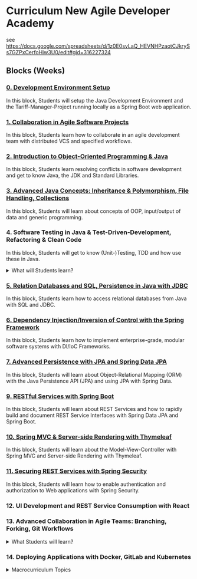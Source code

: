 # Curriculum New Agile Developer Academy

see https://docs.google.com/spreadsheets/d/1z0E0svLaQ_HEVNHPzaotCJkrySs7GZPxCerfoHiw3U0/edit#gid=316227324

## Blocks (Weeks)

### [0. Development Environment Setup](blocks/0_Setup/content.md)

In this block, Students will setup the Java Development Environment and the Tariff-Manager-Project running locally as a Spring Boot web application.

### [1. Collaboration in Agile Software Projects](blocks/1_Collaboration/content.md)

In this block, Students learn how to collaborate in an agile development team with distributed VCS and specified workflows.

### [2. Introduction to Object-Oriented Programming & Java](blocks/2_Java_Intro/content.md)

In this block, Students learn resolving conflicts in software development and get to know Java, the JDK and Standard Libraries.

### [3. Advanced Java Concepts: Inheritance & Polymorphism, File Handling, Collections](blocks/3_Advanced_Java/content.md)

In this block, Students will learn about concepts of OOP, input/output of data and generic programming.

### 4. Software Testing in Java & Test-Driven-Development, Refactoring & Clean Code

In this block, Students will get to know (Unit-)Testing, TDD and how use these in Java.

<details>
    <summary>What will Students learn?</summary>

* What is TDD?
* How to do TDD in Java and Spring (Boot)
* Refactoring, TDD & Clean Code
* Testcategories (Unit, Integration, ...) and Mocking
* Deep Dive: JUnit5, AssertJ, Mockito

</details>

### [5. Relation Databases and SQL, Persistence in Java with JDBC](blocks/5_Java_SQL_JDBC/content.md)

In this block, Students learn how to access relational databases from Java with SQL and JDBC.

### [6. Dependency Injection/Inversion of Control with the Spring Framework](blocks/6_Spring_Introduction/content.md)

In this block, Students learn how to implement enterprise-grade, modular software systems with DI/IoC Frameworks.

### [7. Advanced Persistence with JPA and Spring Data JPA](blocks/7_Spring_Data_JPA/content.md)

In this block, Students will learn about Object-Relational Mapping (ORM) with the Java Persistence API (JPA) and using JPA with Spring Data.

### [9. RESTful Services with Spring Boot](blocks/9_Spring_Boot_REST/content.md)

In this block, Students will learn about REST Services and how to rapidly build and document REST Service Interfaces with Spring Data JPA and Spring Boot.

### [10. Spring MVC & Server-side Rendering with Thymeleaf](blocks/10_REST_Client_HTMX/content.md)

In this block, Students will learn about the Model-View-Controller with Spring MVC and Server-side Rendering with Thymeleaf.

### [11. Securing REST Services with Spring Security](blocks/11_Securing_Spring_Security/content.md)

In this block, Students will learn how to enable authentication and authorization to Web applications with Spring Security. 

### 12. UI Development and REST Service Consumption with React

### 13. Advanced Collaboration in Agile Teams: Branching, Forking, Git Workflows

<details>
    <summary>What Students will learn?</summary>
* What is GitHub?
* How is a user story implemented with Git, GitHub and a workflow?
* How to deal with conflicts in software development projects?
</details>

### 14. Deploying Applications with Docker, GitLab and Kubernetes

<details>
    <summary>Macrocurriculum Topics</summary>

* Introduction in the tool environment (Eclipse, GIT/GitLab, Build-Prozess mit Maven/Gradle)   
* Programming in Java
* Advanced programming in Java
* "Testdriven development, Refactoring, Clean Code
* Spring-Basics (Part I)"
* "Spring-Basics (Part II)
* JPA Basics"
* Spring and JPA
* RESTful WebServices with Spring
* Modern Development of Web Applications
* React or Angular
* Software development in a team with feature branches and merge requests and advanced Maven concepts.
* Docker - Launching Docker containers for databases, Docker: building an image for your own service,
</details>